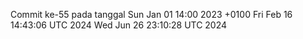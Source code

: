 Commit ke-55 pada tanggal Sun Jan 01 14:00 2023 +0100
Fri Feb 16 14:43:06 UTC 2024
Wed Jun 26 23:10:28 UTC 2024
